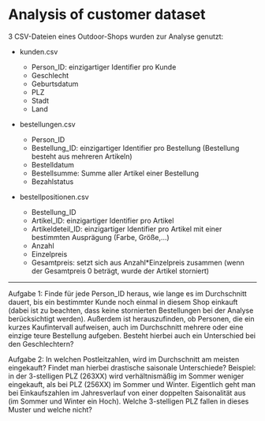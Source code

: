 # Analysis of customer dataset


3 CSV-Dateien eines Outdoor-Shops wurden zur Analyse genutzt:

- kunden.csv
  - Person_ID: einzigartiger Identifier pro Kunde
  - Geschlecht
  - Geburtsdatum
  - PLZ
  - Stadt
  - Land

- bestellungen.csv
  - Person_ID
  - Bestellung_ID: einzigartiger Identifier pro Bestellung (Bestellung besteht aus mehreren Artikeln)
  - Bestelldatum
  - Bestellsumme: Summe aller Artikel einer Bestellung
  - Bezahlstatus

- bestellpositionen.csv
  - Bestellung_ID
  - Artikel_ID: einzigartiger Identifier pro Artikel
  - Artikeldeteil_ID: einzigartiger Identifier pro Artikel mit einer bestimmten Ausprägung (Farbe, Größe,...)
  - Anzahl
  - Einzelpreis
  - Gesamtpreis: setzt sich aus Anzahl*Einzelpreis zusammen (wenn der Gesamtpreis 0 beträgt, wurde der Artikel storniert)

---

Aufgabe 1:
Finde für jede Person_ID heraus, wie lange es im Durchschnitt dauert, bis ein bestimmter Kunde noch einmal in diesem Shop einkauft (dabei
ist zu beachten, dass keine stornierten Bestellungen bei der Analyse berücksichtigt werden). Außerdem ist herauszufinden, ob Personen,
die ein kurzes Kaufintervall aufweisen, auch im Durchschnitt mehrere oder eine einzige teure Bestellung aufgeben. Besteht
hierbei auch ein Unterschied bei den Geschlechtern? 

Aufgabe 2:
In welchen Postleitzahlen, wird im Durchschnitt am meisten eingekauft? Findet man hierbei drastische saisonale Unterschiede? Beispiel:
in der 3-stelligen PLZ (263XX) wird verhältnismäßig im Sommer weniger eingekauft, als bei PLZ (256XX) im Sommer und Winter. Eigentlich
geht man bei Einkaufszahlen im Jahresverlauf von einer doppelten Saisonalität aus (im Sommer und Winter ein Hoch). Welche 3-stelligen
PLZ fallen in dieses Muster und welche nicht? 

